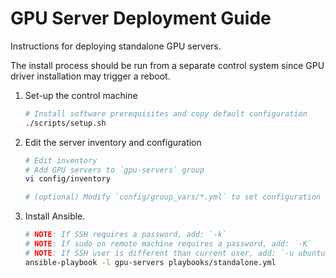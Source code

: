 GPU Server Deployment Guide
===

Instructions for deploying standalone GPU servers.

The install process should be run from a separate control system since
GPU driver installation may trigger a reboot.

1. Set-up the control machine

   ```sh
   # Install software prerequisites and copy default configuration
   ./scripts/setup.sh
   ```

2. Edit the server inventory and configuration

   ```sh
   # Edit inventory
   # Add GPU servers to `gpu-servers` group
   vi config/inventory

   # (optional) Modify `config/group_vars/*.yml` to set configuration parameters
   ```

3. Install Ansible.

   ```sh
   # NOTE: If SSH requires a password, add: `-k`
   # NOTE: If sudo on remote machine requires a password, add: `-K`
   # NOTE: If SSH user is different than current user, add: `-u ubuntu`
   ansible-playbook -l gpu-servers playbooks/standalone.yml
   ```
